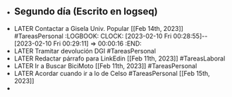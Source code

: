 - Segundo día (Escrito en logseq)
	-
- LATER Contactar a Gisela Univ. Popular [[Feb 14th, 2023]] #TareasPersonal
  :LOGBOOK:
  CLOCK: [2023-02-10 Fri 00:28:55]--[2023-02-10 Fri 00:29:11] =>  00:00:16
  :END:
- LATER Tramitar devolución DGI #TareasPersonal
- LATER Redactar párrafo para LinkEdin [[Feb 11th, 2023]] #TareasLaboral
- LATER Ir a Buscar BiciMoto [[Feb 11th, 2023]] #TareasPersonal
- LATER Acordar cuando ir a lo de Celso #TareasPersonal [[Feb 15th, 2023]]
-